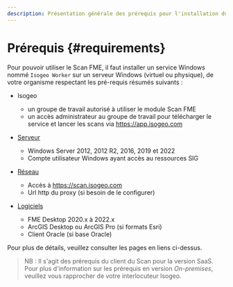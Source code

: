 ```yaml
---
description: Présentation générale des prérequis pour l'installation du Scan FME Isogeo
---
```


# Prérequis {#requirements}

Pour pouvoir utiliser le Scan FME, il faut installer un service Windows nommé `Isogeo Worker` sur un serveur Windows (virtuel ou physique), de votre organisme respectant les pré-requis résumés suivants :

* Isogeo
  * un groupe de travail autorisé à utiliser le module Scan FME
  * un accès administrateur au groupe de travail pour télécharger le service et lancer les scans via <https://app.isogeo.com>

* [Serveur](installation/server.md)
  * Windows Server 2012, 2012 R2, 2016, 2019 et 2022
  * Compte utilisateur Windows ayant accès au ressources SIG

* [Réseau](installation/network.md)
  * Accès à https://scan.isogeo.com
  * Url http du proxy (si besoin de le configurer)

* [Logiciels](installation/softwares.md)  
  * FME Desktop 2020.x à 2022.x
  * ArcGIS Desktop ou ArcGIS Pro (si formats Esri)
  * Client Oracle (si base Oracle)

Pour plus de détails, veuillez consulter les pages en liens ci-dessus.

> NB : Il s'agit des prérequis du client du Scan pour la version SaaS. Pour plus d'information sur les prérequis en version *On-premises*, veuillez vous rapprocher de votre interlocuteur Isogeo. 
